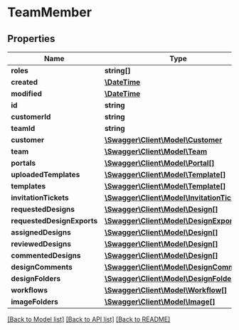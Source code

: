 # TeamMember

## Properties
Name | Type | Description | Notes
------------ | ------------- | ------------- | -------------
**roles** | **string[]** |  | 
**created** | [**\DateTime**](\DateTime.md) |  | [optional] 
**modified** | [**\DateTime**](\DateTime.md) |  | [optional] 
**id** | **string** |  | [optional] 
**customerId** | **string** |  | [optional] 
**teamId** | **string** |  | [optional] 
**customer** | [**\Swagger\Client\Model\Customer**](Customer.md) |  | [optional] 
**team** | [**\Swagger\Client\Model\Team**](Team.md) |  | [optional] 
**portals** | [**\Swagger\Client\Model\Portal[]**](Portal.md) |  | [optional] 
**uploadedTemplates** | [**\Swagger\Client\Model\Template[]**](Template.md) |  | [optional] 
**templates** | [**\Swagger\Client\Model\Template[]**](Template.md) |  | [optional] 
**invitationTickets** | [**\Swagger\Client\Model\InvitationTicket[]**](InvitationTicket.md) |  | [optional] 
**requestedDesigns** | [**\Swagger\Client\Model\Design[]**](Design.md) |  | [optional] 
**requestedDesignExports** | [**\Swagger\Client\Model\DesignExport[]**](DesignExport.md) |  | [optional] 
**assignedDesigns** | [**\Swagger\Client\Model\Design[]**](Design.md) |  | [optional] 
**reviewedDesigns** | [**\Swagger\Client\Model\Design[]**](Design.md) |  | [optional] 
**commentedDesigns** | [**\Swagger\Client\Model\Design[]**](Design.md) |  | [optional] 
**designComments** | [**\Swagger\Client\Model\DesignComment[]**](DesignComment.md) |  | [optional] 
**designFolders** | [**\Swagger\Client\Model\DesignFolder[]**](DesignFolder.md) |  | [optional] 
**workflows** | [**\Swagger\Client\Model\Workflow[]**](Workflow.md) |  | [optional] 
**imageFolders** | [**\Swagger\Client\Model\Image[]**](Image.md) |  | [optional] 

[[Back to Model list]](../README.md#documentation-for-models) [[Back to API list]](../README.md#documentation-for-api-endpoints) [[Back to README]](../README.md)


